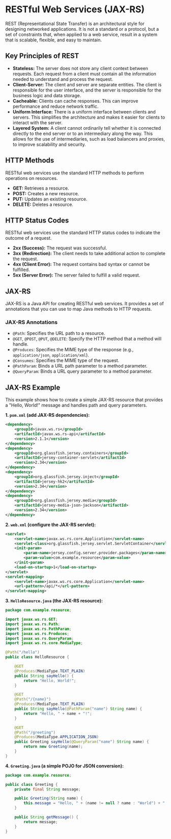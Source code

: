 # RESTful Web Services (JAX-RS)

REST (Representational State Transfer) is an architectural style for designing networked applications. It is not a standard or a protocol, but a set of constraints that, when applied to a web service, result in a system that is scalable, flexible, and easy to maintain.

## Key Principles of REST

*   **Stateless:** The server does not store any client context between requests. Each request from a client must contain all the information needed to understand and process the request.
*   **Client-Server:** The client and server are separate entities. The client is responsible for the user interface, and the server is responsible for the business logic and data storage.
*   **Cacheable:** Clients can cache responses. This can improve performance and reduce network traffic.
*   **Uniform Interface:** There is a uniform interface between clients and servers. This simplifies the architecture and makes it easier for clients to interact with the server.
*   **Layered System:** A client cannot ordinarily tell whether it is connected directly to the end server or to an intermediary along the way. This allows for the use of intermediaries, such as load balancers and proxies, to improve scalability and security.

## HTTP Methods

RESTful web services use the standard HTTP methods to perform operations on resources.

*   **GET:** Retrieves a resource.
*   **POST:** Creates a new resource.
*   **PUT:** Updates an existing resource.
*   **DELETE:** Deletes a resource.

## HTTP Status Codes

RESTful web services use the standard HTTP status codes to indicate the outcome of a request.

*   **2xx (Success):** The request was successful.
*   **3xx (Redirection):** The client needs to take additional action to complete the request.
*   **4xx (Client Error):** The request contains bad syntax or cannot be fulfilled.
*   **5xx (Server Error):** The server failed to fulfill a valid request.

## JAX-RS

JAX-RS is a Java API for creating RESTful web services. It provides a set of annotations that you can use to map Java methods to HTTP requests.

### JAX-RS Annotations

*   `@Path`: Specifies the URL path to a resource.
*   `@GET`, `@POST`, `@PUT`, `@DELETE`: Specify the HTTP method that a method will handle.
*   `@Produces`: Specifies the MIME type of the response (e.g., `application/json`, `application/xml`).
*   `@Consumes`: Specifies the MIME type of the request.
*   `@PathParam`: Binds a URL path parameter to a method parameter.
*   `@QueryParam`: Binds a URL query parameter to a method parameter.

## JAX-RS Example

This example shows how to create a simple JAX-RS resource that provides a "Hello, World!" message and handles path and query parameters.

**1. `pom.xml` (add JAX-RS dependencies):**

```xml
<dependency>
    <groupId>javax.ws.rs</groupId>
    <artifactId>javax.ws.rs-api</artifactId>
    <version>2.1.1</version>
</dependency>
<dependency>
    <groupId>org.glassfish.jersey.containers</groupId>
    <artifactId>jersey-container-servlet</artifactId>
    <version>2.34</version>
</dependency>
<dependency>
    <groupId>org.glassfish.jersey.inject</groupId>
    <artifactId>jersey-hk2</artifactId>
    <version>2.34</version>
</dependency>
<dependency>
    <groupId>org.glassfish.jersey.media</groupId>
    <artifactId>jersey-media-json-jackson</artifactId>
    <version>2.34</version>
</dependency>
```

**2. `web.xml` (configure the JAX-RS servlet):**

```xml
<servlet>
    <servlet-name>javax.ws.rs.core.Application</servlet-name>
    <servlet-class>org.glassfish.jersey.servlet.ServletContainer</servlet-class>
    <init-param>
        <param-name>jersey.config.server.provider.packages</param-name>
        <param-value>com.example.resource</param-value>
    </init-param>
    <load-on-startup>1</load-on-startup>
</servlet>
<servlet-mapping>
    <servlet-name>javax.ws.rs.core.Application</servlet-name>
    <url-pattern>/api/*</url-pattern>
</servlet-mapping>
```

**3. `HelloResource.java` (the JAX-RS resource):**

```java
package com.example.resource;

import javax.ws.rs.GET;
import javax.ws.rs.Path;
import javax.ws.rs.PathParam;
import javax.ws.rs.Produces;
import javax.ws.rs.QueryParam;
import javax.ws.rs.core.MediaType;

@Path("/hello")
public class HelloResource {

    @GET
    @Produces(MediaType.TEXT_PLAIN)
    public String sayHello() {
        return "Hello, World!";
    }

    @GET
    @Path("/{name}")
    @Produces(MediaType.TEXT_PLAIN)
    public String sayHello(@PathParam("name") String name) {
        return "Hello, " + name + "!";
    }

    @GET
    @Path("/greeting")
    @Produces(MediaType.APPLICATION_JSON)
    public Greeting sayHello(@QueryParam("name") String name) {
        return new Greeting(name);
    }
}
```

**4. `Greeting.java` (a simple POJO for JSON conversion):**

```java
package com.example.resource;

public class Greeting {
    private final String message;

    public Greeting(String name) {
        this.message = "Hello, " + (name != null ? name : "World") + "!";
    }

    public String getMessage() {
        return message;
    }
}
```